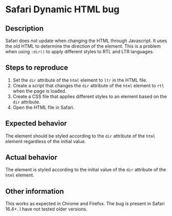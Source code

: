 # Safari Dynamic HTML bug

## Description

Safari does not update when changing the HTML through Javascript. It uses the old HTML to determine the direction of the element. This is a problem when using `:dir()` to apply different styles to RTL and LTR languages.

## Steps to reproduce

1. Set the `dir` attribute of the `html` element to `ltr` in the HTML file.
2. Create a script that changes the `dir` attribute of the `html` element to `rtl` when the page is loaded.
3. Create a CSS file that applies different styles to an element based on the `dir` attribute.
4. Open the HTML file in Safari.

## Expected behavior

The element should be styled according to the `dir` attribute of the `html` element regardless of the initial value.

## Actual behavior

The element is styled according to the initial value of the `dir` attribute of the `html` element.

## Other information

This works as expected in Chrome and Firefox. The bug is present in Safari 16.4+. I have not tested older versions.
